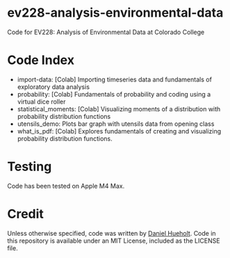 # ev228-analysis-environmental-data
Code for EV228: Analysis of Environmental Data at Colorado College

# Code Index
* import-data: [Colab] Importing timeseries data and fundamentals of exploratory data analysis
* probability: [Colab] Fundamentals of probability and coding using a virtual dice roller
* statistical_moments: [Colab] Visualizing moments of a distribution with probability distribution functions
* utensils_demo: Plots bar graph with utensils data from opening class
* what_is_pdf: [Colab] Explores fundamentals of creating and visualizing probability distribution functions.

# Testing
Code has been tested on Apple M4 Max.

# Credit
Unless otherwise specified, code was written by [Daniel Hueholt](https://www.hueholt.earth). Code in this repository is available under an MIT License, included as the LICENSE file.
